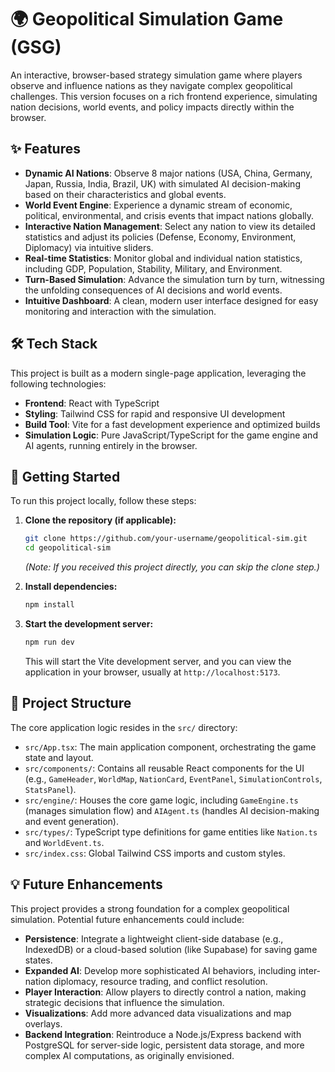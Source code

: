 # 🌍 Geopolitical Simulation Game (GSG)

An interactive, browser-based strategy simulation game where players observe and influence nations as they navigate complex geopolitical challenges. This version focuses on a rich frontend experience, simulating nation decisions, world events, and policy impacts directly within the browser.

## ✨ Features

*   **Dynamic AI Nations**: Observe 8 major nations (USA, China, Germany, Japan, Russia, India, Brazil, UK) with simulated AI decision-making based on their characteristics and global events.
*   **World Event Engine**: Experience a dynamic stream of economic, political, environmental, and crisis events that impact nations globally.
*   **Interactive Nation Management**: Select any nation to view its detailed statistics and adjust its policies (Defense, Economy, Environment, Diplomacy) via intuitive sliders.
*   **Real-time Statistics**: Monitor global and individual nation statistics, including GDP, Population, Stability, Military, and Environment.
*   **Turn-Based Simulation**: Advance the simulation turn by turn, witnessing the unfolding consequences of AI decisions and world events.
*   **Intuitive Dashboard**: A clean, modern user interface designed for easy monitoring and interaction with the simulation.

## 🛠️ Tech Stack

This project is built as a modern single-page application, leveraging the following technologies:

*   **Frontend**: React with TypeScript
*   **Styling**: Tailwind CSS for rapid and responsive UI development
*   **Build Tool**: Vite for a fast development experience and optimized builds
*   **Simulation Logic**: Pure JavaScript/TypeScript for the game engine and AI agents, running entirely in the browser.

## 🚀 Getting Started

To run this project locally, follow these steps:

1.  **Clone the repository (if applicable):**
    ```bash
    git clone https://github.com/your-username/geopolitical-sim.git
    cd geopolitical-sim
    ```
    *(Note: If you received this project directly, you can skip the clone step.)*

2.  **Install dependencies:**
    ```bash
    npm install
    ```

3.  **Start the development server:**
    ```bash
    npm run dev
    ```
    This will start the Vite development server, and you can view the application in your browser, usually at `http://localhost:5173`.

## 📂 Project Structure

The core application logic resides in the `src/` directory:

*   `src/App.tsx`: The main application component, orchestrating the game state and layout.
*   `src/components/`: Contains all reusable React components for the UI (e.g., `GameHeader`, `WorldMap`, `NationCard`, `EventPanel`, `SimulationControls`, `StatsPanel`).
*   `src/engine/`: Houses the core game logic, including `GameEngine.ts` (manages simulation flow) and `AIAgent.ts` (handles AI decision-making and event generation).
*   `src/types/`: TypeScript type definitions for game entities like `Nation.ts` and `WorldEvent.ts`.
*   `src/index.css`: Global Tailwind CSS imports and custom styles.

## 💡 Future Enhancements

This project provides a strong foundation for a complex geopolitical simulation. Potential future enhancements could include:

*   **Persistence**: Integrate a lightweight client-side database (e.g., IndexedDB) or a cloud-based solution (like Supabase) for saving game states.
*   **Expanded AI**: Develop more sophisticated AI behaviors, including inter-nation diplomacy, resource trading, and conflict resolution.
*   **Player Interaction**: Allow players to directly control a nation, making strategic decisions that influence the simulation.
*   **Visualizations**: Add more advanced data visualizations and map overlays.
*   **Backend Integration**: Reintroduce a Node.js/Express backend with PostgreSQL for server-side logic, persistent data storage, and more complex AI computations, as originally envisioned.
